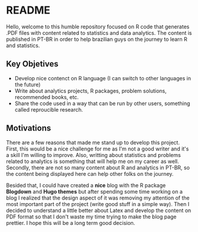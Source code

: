 # README

Hello, welcome to this humble repository focused on R code that generates
.PDF files with content related to statistics and data analytics. The content
is published in PT-BR in order to help brazilian guys on the journey to learn
R and statistics.

## Key Objetives

* Develop nice contenct on R language (I can switch to other languages in the future)
* Write about analytics projects, R packages, problem solutions, recommended books, etc.
* Share the code used in a way that can be run by other users, something called reproucible research.


## Motivations
There are a few reasons that made me stand up to develop this project. First, this would
be a nice challenge for me as I'm not a good writer and it's a skill I'm willing to improve.
Also, writting about statistics and problems related to analytics is something that will
help me on my career as well. Secondly, there are not so many content about R and
analytics in PT-BR, so the content being displayed here can help other folks on the
journey.

Besided that, I could have created a __nice__ blog with the R package **Blogdown** and **Hugo themes**
but after spending some time working on a blog I realized that the design aspect of it was removing
my attention of the most important part of the project (write good stuff in a simple way). Then
I decided to understand a little better about Latex and develop the content on PDF format so that
I don't waste my time trying to make the blog page prettier. I hope this will be a long term good decision.
